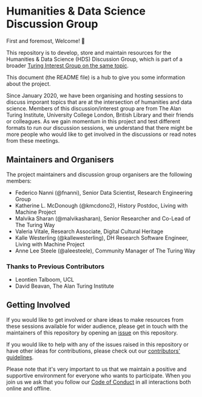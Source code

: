 # Humanities & Data Science Discussion Group

First and foremost, Welcome! 🎉

This repository is to develop, store and maintain resources for the Humanities & Data Science (HDS) Discussion Group, which is part of a broader [Turing Interest Group on the same topic](https://www.turing.ac.uk/research/interest-groups/humanities-and-data-science).

This document (the README file) is a hub to give you some information about the project.

Since January 2020, we have been organising and hosting sessions to discuss imporant topics that are at the intersection of humanities and data science.
Members of this discussion/interest group are from The Alan Turing Institute, University College London, British Library and their friends or colleagues.
As we gain momentum in this project and test different formats to run our discussion sessions, we understand that there might be more people who would like to get involved in the discussions or read notes from these meetings.

## Maintainers and Organisers

The project maintainers and discussion group organisers are the following members:
- Federico Nanni (@fnanni), Senior Data Scientist, Research Engineering Group
- Katherine L. McDonough (@kmcdono2), History Postdoc, Living with Machine Project
- Malvika Sharan (@malvikasharan), Senior Researcher and Co-Lead of The Turing Way
- Valeria Vitale, Research Associate, Digital Cultural Heritage
- Kalle Westerling (@kallewesterling), DH Research Software Engineer, Living with Machine Project
- Anne Lee Steele (@aleesteele), Community Manager of The Turing Way

### Thanks to Previous Contributors

- Leontien Talboom, UCL
- David Beavan, The Alan Turing Institute

## Getting Involved

If you would like to get involved or share ideas to make resources from these sessions available for wider audience, please get in touch with the maintainers of this repository by opening an [issue](https://github.com/fedenanni/HDS-DiscussionGroup/issues) on this repository.

If you would like to help with any of the issues raised in this repository or have other ideas for contributions, please check out our [contributors' guidelines](./CONTRIBUTING.md).

Please note that it's very important to us that we maintain a positive and supportive environment for everyone who wants to participate.
When you join us we ask that you follow our [Code of Conduct](CODE_OF_CONDUCT.md) in all interactions both online and offline.
